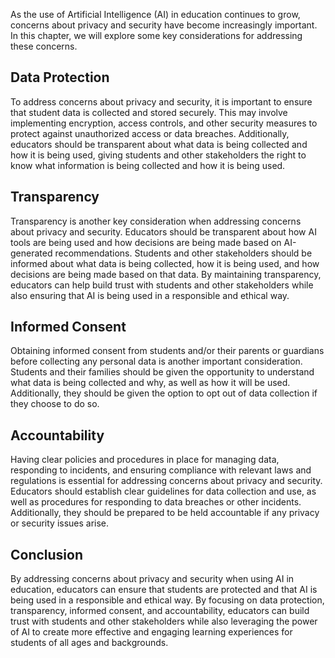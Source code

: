 
As the use of Artificial Intelligence (AI) in education continues to grow, concerns about privacy and security have become increasingly important. In this chapter, we will explore some key considerations for addressing these concerns.

Data Protection
---------------

To address concerns about privacy and security, it is important to ensure that student data is collected and stored securely. This may involve implementing encryption, access controls, and other security measures to protect against unauthorized access or data breaches. Additionally, educators should be transparent about what data is being collected and how it is being used, giving students and other stakeholders the right to know what information is being collected and how it is being used.

Transparency
------------

Transparency is another key consideration when addressing concerns about privacy and security. Educators should be transparent about how AI tools are being used and how decisions are being made based on AI-generated recommendations. Students and other stakeholders should be informed about what data is being collected, how it is being used, and how decisions are being made based on that data. By maintaining transparency, educators can help build trust with students and other stakeholders while also ensuring that AI is being used in a responsible and ethical way.

Informed Consent
----------------

Obtaining informed consent from students and/or their parents or guardians before collecting any personal data is another important consideration. Students and their families should be given the opportunity to understand what data is being collected and why, as well as how it will be used. Additionally, they should be given the option to opt out of data collection if they choose to do so.

Accountability
--------------

Having clear policies and procedures in place for managing data, responding to incidents, and ensuring compliance with relevant laws and regulations is essential for addressing concerns about privacy and security. Educators should establish clear guidelines for data collection and use, as well as procedures for responding to data breaches or other incidents. Additionally, they should be prepared to be held accountable if any privacy or security issues arise.

Conclusion
----------

By addressing concerns about privacy and security when using AI in education, educators can ensure that students are protected and that AI is being used in a responsible and ethical way. By focusing on data protection, transparency, informed consent, and accountability, educators can build trust with students and other stakeholders while also leveraging the power of AI to create more effective and engaging learning experiences for students of all ages and backgrounds.
